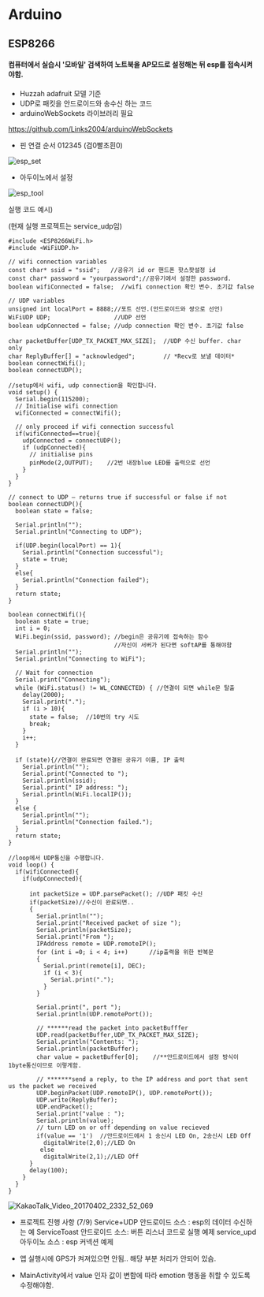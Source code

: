 # Arduino
## ESP8266
#### 컴퓨터에서 실습시 '모바일' 검색하여 노트북을 AP모드로 설정해논 뒤 esp를 접속시켜야함.
- Huzzah adafruit 모델 기준
- UDP로 패킷을 안드로이드와 송수신 하는 코드
- arduinoWebSockets 라이브러리 필요

 https://github.com/Links2004/arduinoWebSockets
 - 핀 연결 순서 012345 (검0빨초흰0)

 ![esp_set](/assets/esp_set.jpg)

 - 아두이노에서 설정

 ![esp_tool](/assets/esp_tool.PNG)

 실행 코드 예시)


 (현재 실행 프로젝트는 service_udp임)
```
#include <ESP8266WiFi.h>
#include <WiFiUDP.h>

// wifi connection variables
const char* ssid = "ssid";   //공유기 id or 핸드폰 핫스팟설정 id
const char* password = "yourpassword";//공유기에서 설정한 password.
boolean wifiConnected = false;  //wifi connection 확인 변수. 초기값 false

// UDP variables
unsigned int localPort = 8888;//포트 선언.(안드로이드와 쌍으로 선언)
WiFiUDP UDP;                  //UDP 선언
boolean udpConnected = false; //udp connection 확인 변수. 초기값 false

char packetBuffer[UDP_TX_PACKET_MAX_SIZE];  //UDP 수신 buffer. char only
char ReplyBuffer[] = "acknowledged";        // *Recv로 보낼 데이터*
boolean connectWifi();
boolean connectUDP();

//setup에서 wifi, udp connection을 확인합니다.
void setup() {
  Serial.begin(115200);
  // Initialise wifi connection
  wifiConnected = connectWifi();

  // only proceed if wifi connection successful
  if(wifiConnected==true){
    udpConnected = connectUDP();
    if (udpConnected){
      // initialise pins
      pinMode(2,OUTPUT);    //2번 내장blue LED를 출력으로 선언
    }
  }
}

// connect to UDP – returns true if successful or false if not
boolean connectUDP(){
  boolean state = false;

  Serial.println("");
  Serial.println("Connecting to UDP");

  if(UDP.begin(localPort) == 1){
    Serial.println("Connection successful");
    state = true;
  }
  else{
    Serial.println("Connection failed");
  }
  return state;
}

boolean connectWifi(){
  boolean state = true;
  int i = 0;
  WiFi.begin(ssid, password); //begin은 공유기에 접속하는 함수
                              //자신이 서버가 된다면 softAP를 통해야함
  Serial.println("");
  Serial.println("Connecting to WiFi");

  // Wait for connection
  Serial.print("Connecting");
  while (WiFi.status() != WL_CONNECTED) { //연결이 되면 while문 탈출
    delay(2000);
    Serial.print(".");
    if (i > 10){
      state = false;  //10번의 try 시도
      break;
    }
    i++;
  }

  if (state){//연결이 완료되면 연결된 공유기 이름, IP 출력
    Serial.println("");
    Serial.print("Connected to ");
    Serial.println(ssid);
    Serial.print(" IP address: ");
    Serial.println(WiFi.localIP());
  }
  else {
    Serial.println("");
    Serial.println("Connection failed.");
  }
  return state;
}

//loop에서 UDP통신을 수행합니다.
void loop() {  
  if(wifiConnected){
    if(udpConnected){

      int packetSize = UDP.parsePacket(); //UDP 패킷 수신
      if(packetSize)//수신이 완료되면..
      {
        Serial.println("");
        Serial.print("Received packet of size ");
        Serial.println(packetSize);
        Serial.print("From ");
        IPAddress remote = UDP.remoteIP();
        for (int i =0; i < 4; i++)      //ip출력을 위한 반복문
        {
          Serial.print(remote[i], DEC);
          if (i < 3){
            Serial.print(".");
          }
        }

        Serial.print(", port ");
        Serial.println(UDP.remotePort());

        // ******read the packet into packetBufffer
        UDP.read(packetBuffer,UDP_TX_PACKET_MAX_SIZE);
        Serial.println("Contents: ");
        Serial.println(packetBuffer);                
        char value = packetBuffer[0];    //**안드로이드에서 설정 방식이 1byte통신이므로 이렇게함.

        // *******send a reply, to the IP address and port that sent us the packet we received
        UDP.beginPacket(UDP.remoteIP(), UDP.remotePort());
        UDP.write(ReplyBuffer);
        UDP.endPacket();
        Serial.print("value : ");
        Serial.println(value);
        // turn LED on or off depending on value recieved
        if(value == '1')  //안드로이드에서 1 송신시 LED On, 2송신시 LED Off
          digitalWrite(2,0);//LED On
         else
          digitalWrite(2,1);//LED Off
      }
      delay(100);  
    }
  }
}
```
![KakaoTalk_Video_20170402_2332_52_069](/assets/KakaoTalk_Video_20170402_2332_52_069.gif)

- 프로젝트 진행 사항 (7/9)
Service+UDP 안드로이드 소스 : esp의 데이터 수신하는 예
ServiceToast 안드로이드 소스: 버튼 리스너 코드로 실행 예제
service_upd 아두이노 소스 : esp 커넥션 예제

- 앱 실행시에 GPS가 켜져있으면 안됨.. 해당 부분 처리가 안되어 있슴.
- MainActivity에서 value 인자 값이 변함에 따라 emotion 행동을 취할 수 있도록 수정해야함.
